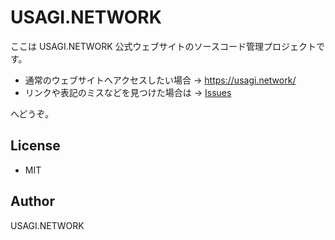# USAGI.NETWORK

ここは USAGI.NETWORK 公式ウェブサイトのソースコード管理プロジェクトです。

- 通常のウェブサイトへアクセスしたい場合 → https://usagi.network/
- リンクや表記のミスなどを見つけた場合は → [Issues](./issues)

へどうぞ。

## License

- MIT

## Author

USAGI.NETWORK
